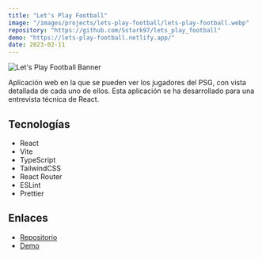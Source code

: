 ```yaml
---
title: "Let's Play Football"
image: "/images/projects/lets-play-football/lets-play-football.webp"
repository: "https://github.com/Sstark97/lets_play_football"
demo: "https://lets-play-football.netlify.app/"
date: 2023-02-11
---
```


![Let's Play Football Banner](/images/projects/lets-play-football/lets-play-football-banner.webp)

Aplicación web en la que se pueden ver los jugadores del PSG, con vista detallada de cada uno de ellos. Esta aplicación
se ha desarrollado para una entrevista técnica de React.

## Tecnologías
- React
- Vite
- TypeScript
- TailwindCSS
- React Router
- ESLint
- Prettier

## Enlaces
- [Repositorio](https://github.com/Sstark97/lets_play_football)
- [Demo](https://lets-play-football.netlify.app/)